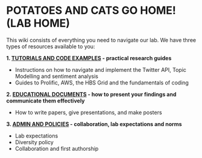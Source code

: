 # POTATOES AND CATS GO HOME! (LAB HOME)

This wiki consists of everything you need to navigate our lab. We have three types of resources available to you:

**1. [TUTORIALS AND CODE EXAMPLES](https://github.com/aureliuszi/pacwiki/blob/master/tutorialsCodeExamples/readme.md) - practical research guides**
  - Instructions on how to navigate and implement the Twitter API, Topic Modelling and sentiment analysis
  - Guides to Prolific, AWS, the HBS Grid and the fundamentals of coding

**2. [EDUCATIONAL DOCUMENTS](https://github.com/aureliuszi/pacwiki/tree/master/educationalDocs) - how to present your findings and communicate them effectively**
  - How to write papers, give presentations, and make posters

**3. [ADMIN AND POLICIES](https://github.com/aureliuszi/pacwiki/tree/master/adminPolicies) - collaboration, lab expectations and norms**
  - Lab expectations
  - Diversity policy
  - Collaboration and first authorship
  
  

